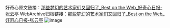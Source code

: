 好奇心原文链接：[那些梦幻的艺术家们又回归了_Best on the Web_好奇心日报-张云亭](https://www.qdaily.com/articles/786.html)
WebArchive归档链接：[那些梦幻的艺术家们又回归了_Best on the Web_好奇心日报-张云亭](http://web.archive.org/web/20190623145613/https://www.qdaily.com/articles/786.html)
![image](http://ww3.sinaimg.cn/large/007d5XDply1g3v43pfdc6j30u02c67vo)